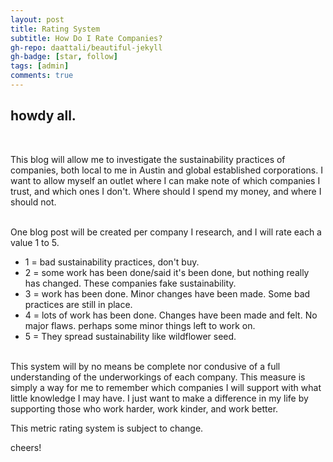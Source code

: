 ```yaml
---
layout: post
title: Rating System
subtitle: How Do I Rate Companies?
gh-repo: daattali/beautiful-jekyll
gh-badge: [star, follow]
tags: [admin]
comments: true
---
```



## howdy all. 

<br> 

This blog will allow me to investigate the sustainability practices of companies, both local to me in Austin and global established corporations. I want to allow myself an outlet where I can make note of which companies I trust, and which ones I don't. Where should I spend my money, and where I should not.

<br> 
One blog post will be created per company I research, and I will rate each a value 1 to 5.

<ul>
  <li> 1 = bad sustainability practices, don't buy.</li>
  <li> 2 = some work has been done/said it's been done, but nothing really has changed. These companies fake sustainability.</li>
  <li> 3 = work has been done. Minor changes have been made. Some bad practices are still in place.</li>
  <li> 4 = lots of work has been done. Changes have been made and felt. No major flaws. perhaps some minor things left to work on.</li>
  <li> 5 = They spread sustainability like wildflower seed.</li>
</ul>

<br> 
This system will by no means be complete nor condusive of a full understanding of the underworkings of each company. This measure is simply a way for me to remember which companies I will support with what little knowledge I may have. I just want to make a difference in my life by supporting those who work harder, work kinder, and work better.

This metric rating system is subject to change.

cheers!
